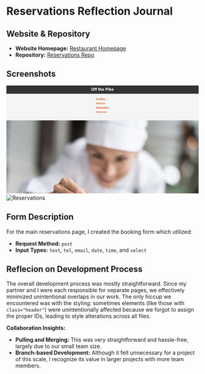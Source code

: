 # Reservations Reflection Journal

## Website & Repository

- **Website Homepage:** [Restaurant Homepage](https://vitalune.github.io/reservations/homepage.html)
- **Repository:** [Reservations Repo](https://github.com/vitalune/reservations)

## Screenshots

![Homepage](homepage_ss.png)
![Reservations](reserve_ss.png)

## Form Description

For the main reservations page, I created the booking form which utilized:
- **Request Method:** `post`
- **Input Types:** `text`, `tel`, `email`, `date`, `time`, and `select`

## Reflecion on Development Process

The overall development process was mostly straightforward. Since my partner and I were each responsible for separate pages, we effectively minimized unintentional overlaps in our work. The only hiccup we encountered was with the styling: sometimes elements (like those with `class="header"`) were unintentionally affected because we forgot to assign the proper IDs, leading to style alterations across all files.

**Collaboration Insights:**
- **Pulling and Merging:** This was very straightforward and hassle-free, largely due to our small team size.
- **Branch-based Development:** Although it felt unnecessary for a project of this scale, I recognize its value in larger projects with more team members.
